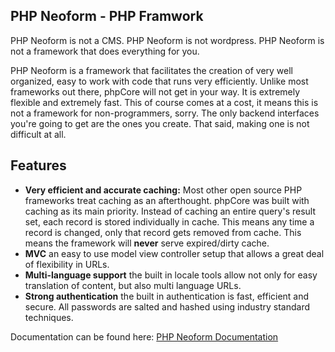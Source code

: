 PHP Neoform - PHP Framwork
----------------------

PHP Neoform is not a CMS. PHP Neoform is not wordpress. PHP Neoform is not a framework that does everything for you.

PHP Neoform is a framework that facilitates the creation of very well organized, easy to work with code that runs very efficiently. Unlike most frameworks out there, phpCore will not get in your way. It is extremely flexible and extremely fast. This of course comes at a cost, it means this is not a framework for non-programmers, sorry. The only backend interfaces you're going to get are the ones you create. That said, making one is not difficult at all.

## Features

* **Very efficient and accurate caching:** Most other open source PHP frameworks treat caching as an afterthought. phpCore was built with caching as its main priority. Instead of caching an entire query's result set, each record is stored individually in cache. This means any time a record is changed, only that record gets removed from cache. This means the framework will **never** serve expired/dirty cache.
* **MVC** an easy to use model view controller setup that allows a great deal of flexibility in URLs.
* **Multi-language support** the built in locale tools allow not only for easy translation of content, but also multi language URLs.
* **Strong authentication** the built in authentication is fast, efficient and secure. All passwords are salted and hashed using industry standard techniques.

Documentation can be found here: [PHP Neoform Documentation](https://github.com/neoform/PHP-Neoform/wiki/Index)

